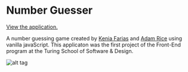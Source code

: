 # Number Guesser

[View the application.](https://kfarias.github.io/numberGuesser/)

A number guessing game created by [Kenia Farias](https://github.com/kfarias) and [Adam Rice](https://github.com/adam-rice) using vanilla javaScript. This applicaton was the first project of the Front-End program at the Turing School of Software & Design.

![alt tag](https://github.com/adam-rice/Number-Guesser-Two/blob/gh-pages/screen.png)
